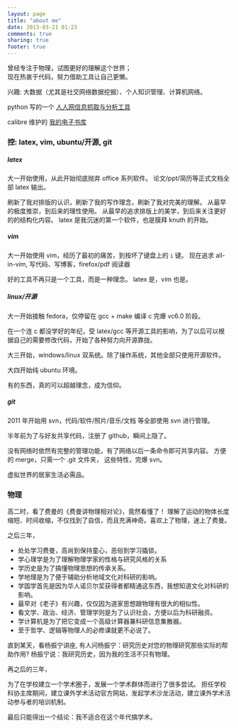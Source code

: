 ```yaml
---
layout: page
title: "about me"
date: 2013-03-21 01:23
comments: true
sharing: true
footer: true
---
```


曾经专注于物理，试图更好的理解这个世界；<br>
现在热衷于代码，努力借助工具让自己更懒。

兴趣: 大数据（尤其是社交网络数据挖掘）、个人知识管理、计算机网络。

python 写的一个 [人人网信息抓取与分析工具](https://github.com/JackonYang/renren)

calibre 维护的 [我的电子书库](https://github.com/JackonYang/book-repo)

### 控: latex, vim, ubuntu/开源, git

##### latex

大一开始使用，从此开始彻底抛弃 office 系列软件。
论文/ppt/简历等正式文档全部 latex 输出。

刷新了我对排版的认识，刷新了我的写作理念，刷新了我对完美的理解。
从最早的极度推崇，到后来的理性使用。
从最早的追求排版上的美学，到后来关注更好的的结构化内容。
latex 是我沉迷的第一个软件，也是膜拜 knuth 的开始。

##### vim

大一开始使用 vim，经历了最初的痛苦，到按坏了键盘上的 `i` 键。
现在追求 all-in-vim, 写代码、写博客，firefox/pdf 阅读器

好的工具不再只是一个工具，而是一种理念。
latex 是，vim 也是。

##### linux/开源

大一开始接触 fedora，仅停留在 gcc + make 编译 c 完爆 vc6.0 阶段。

在一个连 c 都没学好的年纪，受 latex/gcc 等开源工具的影响，为了以后可以根据自己的需要修改代码，开始了各种努力向开源靠拢。

大三开始，windows/linux 双系统。除了操作系统，其他全部只使用开源软件。

大四开始纯 ubuntu 环境。

有的东西，真的可以超越理念，成为信仰。

##### git

2011 年开始用 svn，代码/软件/照片/音乐/文档 等全部使用 svn 进行管理。

半年前为了与好友共享代码，注册了 github，瞬间上隐了。

没有网络时依然有完整的管理功能，有了网络以后一条命令即可共享内容。
方便的 merge，只需一个 .git 文件夹，
这些特性，完爆 svn。

虚拟世界的居家生活必需品。

### 物理

高二时，看了费曼的《费曼讲物理相对论》，竟然看懂了！
理解了运动的物体长度缩短、时间收缩，不仅找到了自信，而且充满神奇。喜欢上了物理，迷上了费曼。

之后三年，

- 处处学习费曼，高尚到保持童心，恶俗到学习撬锁。
- 学心理学是为了理解物理学家的性格与研究风格的关系
- 学历史是为了搞懂物理思想的传承关系。
- 学地理是为了便于辅助分析地域文化对科研的影响。
- 学国学首先是因为华人诺贝尔奖获得者都精通这东西，我想知道文化对科研的影响。
- 最早对《老子》有兴趣，仅仅因为道家思想跟物理有很大的相似性。
- 看文学、政治、经济、管理学则是为了认识社会，方便以后为科研融资。
- 学计算机是为了把它变成一个高级计算器兼科研信息集散器。
- 至于哲学、逻辑等物理人的必修课就更不必说了。

直到某天，看杨振宁讲座,
有人问杨振宁：研究历史对您的物理研究那些实际的帮助作用?
杨振宁说：我研究历史，因为我的生活不只有物理。

再之后的三年，

为了在学校建立一个学术圈子，发展一个学术群体而进行了很多尝试。
担任学校科协主席期间，建立课外学术活动官方网站，发起学术沙龙活动，建立课外学术活动参与者的培训机制。

最后只能得出一个结论：我不适合在这个年代搞学术。
